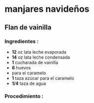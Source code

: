# manjares navideños 


## Flan de vainilla


### Ingredientes : 
 - __12__ oz lata leche evaporada
 - __14__ oz lata leche condensada
 - __1__ cucharada de vainilla
 - __6__ huevos
 - para el caramelo
 - __1__ taza azúcar para el caramelo
 - __1/4__ taza de agua 

### Procedimiento :



